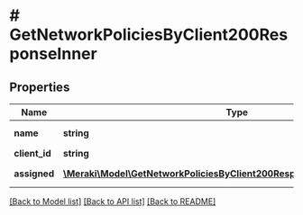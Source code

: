 # # GetNetworkPoliciesByClient200ResponseInner

## Properties

Name | Type | Description | Notes
------------ | ------------- | ------------- | -------------
**name** | **string** | Name of client | [optional]
**client_id** | **string** | ID of client | [optional]
**assigned** | [**\Meraki\Model\GetNetworkPoliciesByClient200ResponseInnerAssignedInner[]**](GetNetworkPoliciesByClient200ResponseInnerAssignedInner.md) | Assigned policies | [optional]

[[Back to Model list]](../../README.md#models) [[Back to API list]](../../README.md#endpoints) [[Back to README]](../../README.md)
